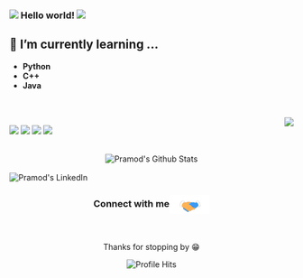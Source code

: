 ### <img src="https://github.com/rajput2107/rajput2107/blob/master/Assets/Hi.gif" width="29px"> Hello world!&nbsp;<img src="https://github.com/rajput2107/rajput2107/blob/master/Assets/Earth.gif" width="24px">



## 🌱 I’m currently learning ...
- **Python**
- **C++**
- **Java**
<br/>
  <br/>
  
  
  
  
  
  
  
<img align="right" src="https://github.com/rajput2107/rajput2107/blob/master/Assets/Developer.gif"/>






<code><a href="https://www.python.org/" target="_blank"><img height="50" src="https://www.vectorlogo.zone/logos/python/python-ar21.svg"></a></code>
<code><a href="https://www.linux.org/" target="_blank"><img height="50" src="https://www.vectorlogo.zone/logos/linux/linux-ar21.svg"></a></code>
<code><a href="https://reactjs.org/" target="_blank"><img height="50" src="https://www.vectorlogo.zone/logos/reactjs/reactjs-ar21.svg"></a></code>
<code><a href="https://www.docker.com/" target="_blank"><img height="50" src="https://www.vectorlogo.zone/logos/docker/docker-official.svg"></a></code>
<br/><br/>

<p align="center">
<img align="center" src="https://github-readme-stats.vercel.app/api?username=Exodusnick&&show_icons=true&theme=radical" alt="Pramod's Github Stats">
</p> 

<img align="center" alt="Pramod's LinkedIn" width="30px" src="https://www.vectorlogo.zone/logos/linkedin/linkedin-icon.svg" /> &nbsp; &nbsp;
 </a>
</p>  
<div align="center">
  <h3 align="center">Connect with me<img align="center" src="https://github.com/Exodusnick/Exdusnick/blob/main/Assets/Handshake.gif" height="33px" /></h3> 
</div>
<p align="center">
 <a href="https://forum.los-legacy.de//in/pramod-kumar-4aa47616b/" target="blank">
 </a> 
  <br/>
  <br/>
  Thanks for stopping by 😁<br/>
</p>
<p align="center"><img alt="Profile Hits" src="https://hits.seeyoufarm.com/api/count/incr/badge.svg?url=https%3A%2F%2Fgithub.com%2Frajput2107%2F" /></p>
